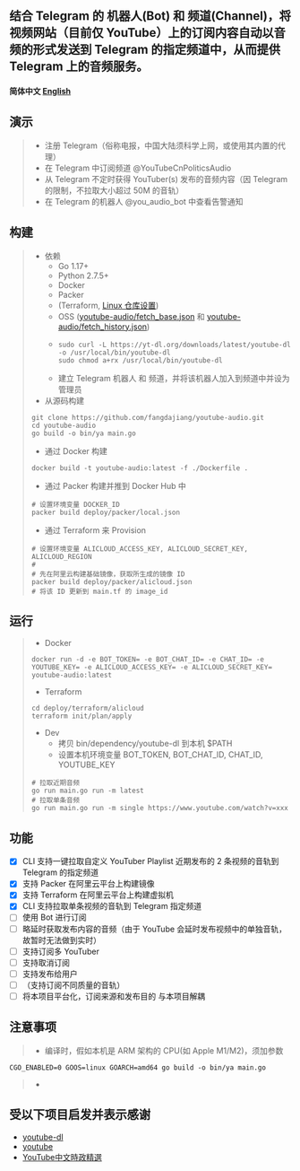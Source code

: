 ## 结合 Telegram 的 机器人(Bot) 和 频道(Channel)，将视频网站（目前仅 YouTube）上的订阅内容自动以音频的形式发送到 Telegram 的指定频道中，从而提供 Telegram 上的音频服务。

#### 简体中文 [English](/docs/en_US/README.md)

## 演示
> * 注册 Telegram（俗称电报，中国大陆须科学上网，或使用其内置的代理）
> * 在 Telegram 中订阅频道 @YouTubeCnPoliticsAudio
> * 从 Telegram 不定时获得 YouTuber(s) 发布的音频内容（因 Telegram 的限制，不拉取大小超过 50M 的音轨）
> * 在 Telegram 的机器人 @you_audio_bot 中查看告警通知

## 构建
> * 依赖
>   * Go 1.17+
>   * Python 2.7.5+
>   * Docker
>   * Packer
>   * (Terraform, [Linux 仓库设置](https://www.hashicorp.com/blog/announcing-the-hashicorp-linux-repository))
>   * OSS ([youtube-audio/fetch_base.json](https://youtube-audio.oss-cn-hongkong.aliyuncs.com/fetch_base.json) 和 [youtube-audio/fetch_history.json](https://youtube-audio.oss-cn-hongkong.aliyuncs.com/fetch_history.json))
>   * ```shell
>     sudo curl -L https://yt-dl.org/downloads/latest/youtube-dl -o /usr/local/bin/youtube-dl
>     sudo chmod a+rx /usr/local/bin/youtube-dl
>     ```
>   * 建立 Telegram 机器人 和 频道，并将该机器人加入到频道中并设为管理员
> * 从源码构建
> ```shell
> git clone https://github.com/fangdajiang/youtube-audio.git
> cd youtube-audio
> go build -o bin/ya main.go
> ```
> * 通过 Docker 构建
> ```shell
> docker build -t youtube-audio:latest -f ./Dockerfile .
> ```
> * 通过 Packer 构建并推到 Docker Hub 中
> ```shell
> # 设置环境变量 DOCKER_ID
> packer build deploy/packer/local.json
> ```
> * 通过 Terraform 来 Provision
> ```shell
> # 设置环境变量 ALICLOUD_ACCESS_KEY, ALICLOUD_SECRET_KEY, ALICLOUD_REGION
> # 
> # 先在阿里云构建基础镜像，获取所生成的镜像 ID
> packer build deploy/packer/alicloud.json
> # 将该 ID 更新到 main.tf 的 image_id
> ```

## 运行
> * Docker
> ```shell
> docker run -d -e BOT_TOKEN= -e BOT_CHAT_ID= -e CHAT_ID= -e YOUTUBE_KEY= -e ALICLOUD_ACCESS_KEY= -e ALICLOUD_SECRET_KEY= youtube-audio:latest
> ```
> * Terraform
> ```shell
> cd deploy/terraform/alicloud
> terraform init/plan/apply
> ```
> * Dev
>   * 拷贝 bin/dependency/youtube-dl 到本机 $PATH
>   * 设置本机环境变量 BOT_TOKEN, BOT_CHAT_ID, CHAT_ID, YOUTUBE_KEY
> ```shell
> # 拉取近期音频
> go run main.go run -m latest
> # 拉取单条音频
> go run main.go run -m single https://www.youtube.com/watch?v=xxx
> ```

## 功能
- [x] CLI 支持一键拉取自定义 YouTuber Playlist 近期发布的 2 条视频的音轨到 Telegram 的指定频道
- [x] 支持 Packer 在阿里云平台上构建镜像
- [x] 支持 Terraform 在阿里云平台上构建虚拟机
- [x] CLI 支持拉取单条视频的音轨到 Telegram 指定频道
- [ ] 使用 Bot 进行订阅
- [ ] 略延时获取发布内容的音频（由于 YouTube 会延时发布视频中的单独音轨，故暂时无法做到实时）
- [ ] 支持订阅多 YouTuber
- [ ] 支持取消订阅
- [ ] 支持发布给用户
- [ ] （支持订阅不同质量的音轨）
- [ ] 将本项目平台化，订阅来源和发布目的 与本项目解耦

## 注意事项
> * 编译时，假如本机是 ARM 架构的 CPU(如 Apple M1/M2)，须加参数
```shell
CGO_ENABLED=0 GOOS=linux GOARCH=amd64 go build -o bin/ya main.go
```
> *

## 受以下项目启发并表示感谢
* [youtube-dl](https://github.com/ytdl-org/youtube-dl)
* [youtube](https://github.com/kkdai/youtube)
* [YouTube中文時政精選](https://t.me/YouTubePoliTalk)

